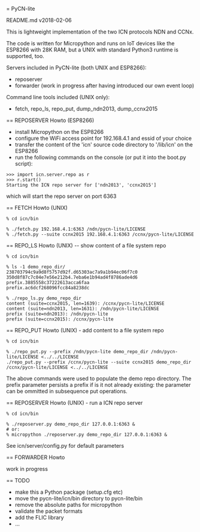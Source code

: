 = PyCN-lite

README.md v2018-02-06

This is lightweight implementation of the two ICN protocols NDN and CCNx.

The code is written for Micropython and runs on IoT devices like the
ESP8266 with 28K RAM, but a UNIX with standard Python3 runtime is
supported, too.

Servers included in PyCN-lite (both UNIX and ESP8266):
* reposerver
* forwarder (work in progress after having introduced our own event loop)

Command line tools included (UNIX only):
* fetch, repo_ls, repo_put, dump_ndn2013, dump_ccnx2015


== REPOSERVER Howto (ESP8266)

* install Micropython on the ESP8266
* configure the WiFi access point for 192.168.4.1 and essid of your choice
* transfer the content of the 'icn' source code directory to '/lib/icn' on the ESP8266
* run the following commands on the console (or put it into the boot.py script):
```
>>> import icn.server.repo as r
>>> r.start()
Starting the ICN repo server for ['ndn2013', 'ccnx2015']
```
which will start the repo server on port 6363


== FETCH Howto (UNIX)
```
% cd icn/bin

% ./fetch.py 192.168.4.1:6363 /ndn/pycn-lite/LICENSE
% ./fetch.py --suite ccnx2015 192.168.4.1:6363 /ccnx/pycn-lite/LICENSE
```

== REPO_LS Howto (UNIX) -- show content of a file system repo
```
% cd icn/bin

% ls -1 demo_repo_dir/
238703794c9a9d8f5757d92f.d65303ac7a9a1b94ec06f7c0
350d8f87c7c04e7e56e212b4.7eba6e1b94ad4f8786ade4d6
prefix.3885558c37222613acca6faa
prefix.ac6dcf268096fcc84a8238dc

% ./repo_ls.py demo_repo_dir
content (suite=ccnx2015, len=1639): /ccnx/pycn-lite/LICENSE
content (suite=ndn2013, len=1631): /ndn/pycn-lite/LICENSE
prefix (suite=ndn2013): /ndn/pycn-lite
prefix (suite=ccnx2015): /ccnx/pycn-lite
```

== REPO_PUT Howto (UNIX) - add content to a file system repo
```
% cd icn/bin

% ./repo_put.py --prefix /ndn/pycn-lite demo_repo_dir /ndn/pycn-lite/LICENSE <../../LICENSE 
./repo_put.py --prefix /ccnx/pycn-lite --suite ccnx2015 demo_repo_dir /ccnx/pycn-lite/LICENSE <../../LICENSE
```

The above commands were used to populate the demo repo directory. The
prefix parameter persists a prefix if is it not already existing: the
parameter can be ommitted in subsequence put operations.


== REPOSERVER Howto (UNIX) - run a ICN repo server

```
% cd icn/bin

% ./reposerver.py demo_repo_dir 127.0.0.1:6363 &
# or:
% micropython ./reposerver.py demo_repo_dir 127.0.0.1:6363 &
```
See icn/server/config.py for default parameters


== FORWARDER Howto

work in progress

== TODO

* make this a Python package (setup.cfg etc)
* move the pycn-lite/icn/bin directory to pycn-lite/bin
* remove the absolute paths for micropython
* validate the packet formats
* add the FLIC library
* ...
